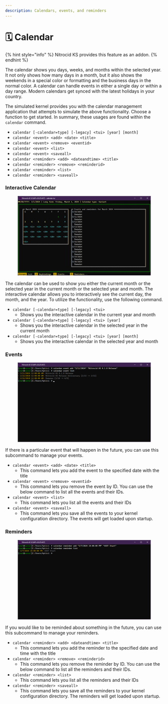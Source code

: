 ```yaml
---
description: Calendars, events, and reminders
---
```


# 🗓️ Calendar

{% hint style="info" %}
Nitrocid KS provides this feature as an addon.
{% endhint %}

The calendar shows you days, weeks, and months within the selected year. It not only shows how many days in a month, but it also shows the weekends in a special color or formatting and the business days in the normal color. A calendar can handle events in either a single day or within a day range. Modern calendars get synced with the latest holidays in your country.

The simulated kernel provides you with the calendar management application that attempts to simulate the above functionality. Choose a function to get started. In summary, these usages are found within the `calendar` command.

* `calendar [-calendar=type] [-legacy] <tui> [year] [month]`
* `calendar <event> <add> <date> <title>`
* `calendar <event> <remove> <eventid>`
* `calendar <event> <list>`
* `calendar <event> <saveall>`
* `calendar <reminder> <add> <dateandtime> <title>`
* `calendar <reminder> <remove> <reminderid>`
* `calendar <reminder> <list>`
* `calendar <reminder> <saveall>`

### Interactive Calendar

<figure><img src="../../../../.gitbook/assets/025-calendar.png" alt=""><figcaption></figcaption></figure>

The calendar can be used to show you either the current month or the selected year in the current month or the selected year and month. The interactive calendar allows you to interactively see the current day, the month, and the year. To utilize the functionality, use the following command.

* `calendar [-calendar=type] [-legacy] <tui>`
  * Shows you the interactive calendar in the current year and month
* `calendar [-calendar=type] [-legacy] <tui> [year]`
  * Shows you the interactive calendar in the selected year in the current month
* `calendar [-calendar=type] [-legacy] <tui> [year] [month]`
  * Shows you the interactive calendar in the selected year and month

### Events

<figure><img src="../../../../.gitbook/assets/026-calendarevent.png" alt=""><figcaption></figcaption></figure>

If there is a particular event that will happen in the future, you can use this subcommand to manage your events.

* `calendar <event> <add> <date> <title>`
  * This command lets you add the event to the specified date with the title
* `calendar <event> <remove> <eventid>`
  * This command lets you remove the event by ID. You can use the below command to list all the events and their IDs.
* `calendar <event> <list>`
  * This command lets you list all the events and their IDs
* `calendar <event> <saveall>`
  * This command lets you save all the events to your kernel configuration directory. The events will get loaded upon startup.

### Reminders

<figure><img src="../../../../.gitbook/assets/027-calendarreminder.png" alt=""><figcaption></figcaption></figure>

If you would like to be reminded about something in the future, you can use this subcommand to manage your reminders.

* `calendar <reminder> <add> <dateandtime> <title>`
  * This command lets you add the reminder to the specified date and time with the title
* `calendar <reminder> <remove> <reminderid>`
  * This command lets you remove the reminder by ID. You can use the below command to list all the reminders and their IDs.
* `calendar <reminder> <list>`
  * This command lets you list all the reminders and their IDs
* `calendar <reminder> <saveall>`
  * This command lets you save all the reminders to your kernel configuration directory. The reminders will get loaded upon startup.
